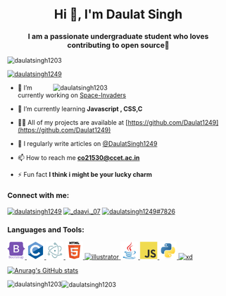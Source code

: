 <h1 align="center">Hi 👋, I'm Daulat Singh</h1>
<h3 align="center">I am a passionate undergraduate student who loves contributing to open source🦚</h3>

<p align="left"> <img src="https://komarev.com/ghpvc/?username=daulatsingh1203&label=Profile%20views&color=0e75b6&style=flat" alt="daulatsingh1203" /> </p>

<p align="left"> <a href="https://twitter.com/daulatsingh1249" target="blank"><img src="https://img.shields.io/twitter/follow/daulatsingh1249?logo=twitter&style=for-the-badge" alt="daulatsingh1249" /></a> </p>

<img align="right" alt="daulatsingh1203" width="400" src="https://cdn.dribbble.com/users/934149/screenshots/14906513/media/a67557775535a7650548b65b4ad18cc8.gif" />

- 🔭 I’m currently working on [Space-Invaders](https://github.com/daulatsingh1203/Space-Invaders.git)

- 🌱 I’m currently learning **Javascript , CSS,C**

- 👨‍💻 All of my projects are available at [https://github.com/Daulat1249](https://github.com/Daulat1249)

- 📝 I regularly write articles on [@DaulatSingh1249](@DaulatSingh1249)

- 📫 How to reach me **co21530@ccet.ac.in**

- ⚡ Fun fact **I think i might be your lucky charm**

<h3 align="left">Connect with me:</h3>
<p align="left">
<a href="https://twitter.com/daulatsingh1249" target="blank"><img align="center" src="https://raw.githubusercontent.com/rahuldkjain/github-profile-readme-generator/master/src/images/icons/Social/twitter.svg" alt="daulatsingh1249" height="30" width="40" /></a>
<a href="https://instagram.com/_daavi._07" target="blank"><img align="center" src="https://raw.githubusercontent.com/rahuldkjain/github-profile-readme-generator/master/src/images/icons/Social/instagram.svg" alt="_daavi._07" height="30" width="40" /></a>
<a href="https://discord.gg/x97R4H5P" target="blank"><img align="center" src="https://raw.githubusercontent.com/rahuldkjain/github-profile-readme-generator/master/src/images/icons/Social/discord.svg" alt="daulatsingh1249#7826" height="30" width="40" /></a>
</p>

<h3 align="left">Languages and Tools:</h3>
<p align="left"> <a href="https://getbootstrap.com" target="_blank" rel="noreferrer"> <img src="https://raw.githubusercontent.com/devicons/devicon/master/icons/bootstrap/bootstrap-plain-wordmark.svg" alt="bootstrap" width="40" height="40"/> </a> <a href="https://www.cprogramming.com/" target="_blank" rel="noreferrer"> <img src="https://raw.githubusercontent.com/devicons/devicon/master/icons/c/c-original.svg" alt="c" width="40" height="40"/> </a> <a href="https://www.electronjs.org" target="_blank" rel="noreferrer"> <img src="https://raw.githubusercontent.com/devicons/devicon/master/icons/electron/electron-original.svg" alt="electron" width="40" height="40"/> </a> <a href="https://www.w3.org/html/" target="_blank" rel="noreferrer"> <img src="https://raw.githubusercontent.com/devicons/devicon/master/icons/html5/html5-original-wordmark.svg" alt="html5" width="40" height="40"/> </a> <a href="https://www.adobe.com/in/products/illustrator.html" target="_blank" rel="noreferrer"> <img src="https://www.vectorlogo.zone/logos/adobe_illustrator/adobe_illustrator-icon.svg" alt="illustrator" width="40" height="40"/> </a> <a href="https://www.java.com" target="_blank" rel="noreferrer"> <img src="https://raw.githubusercontent.com/devicons/devicon/master/icons/java/java-original.svg" alt="java" width="40" height="40"/> </a> <a href="https://developer.mozilla.org/en-US/docs/Web/JavaScript" target="_blank" rel="noreferrer"> <img src="https://raw.githubusercontent.com/devicons/devicon/master/icons/javascript/javascript-original.svg" alt="javascript" width="40" height="40"/> </a> <a href="https://www.python.org" target="_blank" rel="noreferrer"> <img src="https://raw.githubusercontent.com/devicons/devicon/master/icons/python/python-original.svg" alt="python" width="40" height="40"/> </a> <a href="https://www.adobe.com/products/xd.html" target="_blank" rel="noreferrer"> <img src="https://cdn.worldvectorlogo.com/logos/adobe-xd.svg" alt="xd" width="40" height="40"/> </a> </p>

[![Anurag's GitHub stats](https://github-readme-stats.vercel.app/api?username=Daulat1249&theme=nightowl)](https://github.com/anuraghazra/github-readme-stats)


<p><img align="left" src="https://github-readme-stats.vercel.app/api/top-langs?username=Daulat1249&theme=tokyonight&show_icons=true&locale=en&layout=compact" alt="daulatsingh1203" /></p>


<p><img align="center" src="https://github-readme-streak-stats.herokuapp.com/?user=Daulat1249&theme=vue-dark" alt="daulatsingh1203" /></p>
